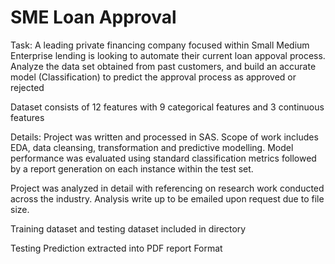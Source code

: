 # SME Loan Approval

Task: A leading private financing company focused within Small Medium Enterprise lending is looking to automate their current loan appoval process. Analyze the data set obtained from past customers, and build an accurate model (Classification) to predict the approval process as approved or rejected

Dataset consists of 12 features with 9 categorical features and 3 continuous features

Details: Project was written and processed in SAS. Scope of work includes EDA, data cleansing, transformation and predictive modelling. Model performance was evaluated using standard classification metrics followed by a report generation on each instance within the test set.

Project was analyzed in detail with referencing on research work conducted across the industry. Analysis write up to be emailed upon request due to file size.

Training dataset and testing dataset included in directory

Testing Prediction extracted into PDF report Format
